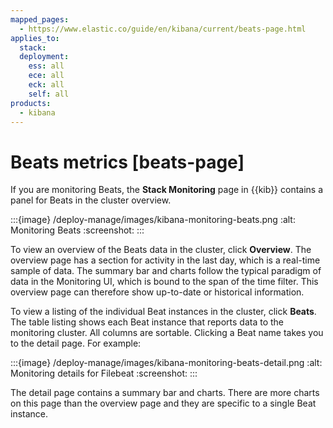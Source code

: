 ```yaml
---
mapped_pages:
  - https://www.elastic.co/guide/en/kibana/current/beats-page.html
applies_to:
  stack:
  deployment:
    ess: all
    ece: all
    eck: all
    self: all
products:
  - kibana
---
```




# Beats metrics [beats-page]


If you are monitoring Beats, the **Stack Monitoring** page in {{kib}} contains a panel for Beats in the cluster overview.

:::{image} /deploy-manage/images/kibana-monitoring-beats.png
:alt: Monitoring Beats
:screenshot:
:::

To view an overview of the Beats data in the cluster, click **Overview**. The overview page has a section for activity in the last day, which is a real-time sample of data. The summary bar and charts follow the typical paradigm of data in the Monitoring UI, which is bound to the span of the time filter. This overview page can therefore show up-to-date or historical information.

To view a listing of the individual Beat instances in the cluster, click **Beats**. The table listing shows each Beat instance that reports data to the monitoring cluster. All columns are sortable. Clicking a Beat name takes you to the detail page. For example:

:::{image} /deploy-manage/images/kibana-monitoring-beats-detail.png
:alt: Monitoring details for Filebeat
:screenshot:
:::

The detail page contains a summary bar and charts. There are more charts on this page than the overview page and they are specific to a single Beat instance.

